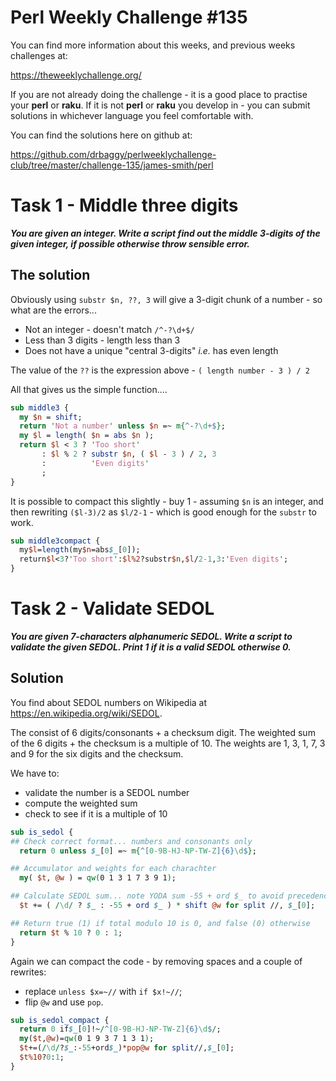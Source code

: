 # Perl Weekly Challenge #135

You can find more information about this weeks, and previous weeks challenges at:

  https://theweeklychallenge.org/

If you are not already doing the challenge - it is a good place to practise your
**perl** or **raku**. If it is not **perl** or **raku** you develop in - you can
submit solutions in whichever language you feel comfortable with.

You can find the solutions here on github at:

https://github.com/drbaggy/perlweeklychallenge-club/tree/master/challenge-135/james-smith/perl

# Task 1 -  Middle three digits

***You are given an integer. Write a script find out the middle 3-digits of the given integer, if possible otherwise throw sensible error.***

## The solution

Obviously using `substr $n, ??, 3` will give a 3-digit chunk of a number - so what are the errors...

 * Not an integer - doesn't match `/^-?\d+$/`
 * Less than 3 digits - length less than 3
 * Does not have a unique "central 3-digits" *i.e.* has even length

The value of the `??` is the expression above - `( length number - 3 ) / 2`

All that gives us the simple function....

```perl
sub middle3 {
  my $n = shift;
  return 'Not a number' unless $n =~ m{^-?\d+$};
  my $l = length( $n = abs $n );
  return $l < 3 ? 'Too short'
       : $l % 2 ? substr $n, ( $l - 3 ) / 2, 3
       :          'Even digits'
       ;
}
```

It is possible to compact this slightly - buy 1 - assuming `$n` is an integer, and then rewriting `($l-3)/2` as `$l/2-1` - which is good enough for the `substr` to work.

```perl
sub middle3compact {
  my$l=length(my$n=abs$_[0]);
  return$l<3?'Too short':$l%2?substr$n,$l/2-1,3:'Even digits';
}
```

# Task 2 - Validate SEDOL

***You are given 7-characters alphanumeric SEDOL. Write a script to validate the given SEDOL. Print 1 if it is a valid SEDOL otherwise 0.***

## Solution

You find about SEDOL numbers on Wikipedia at https://en.wikipedia.org/wiki/SEDOL.

The consist of 6 digits/consonants + a checksum digit. The weighted sum of the 6 digits + the checksum is a multiple of 10.
The weights are 1, 3, 1, 7, 3 and 9 for the six digits and the checksum.

We have to:
 * validate the number is a SEDOL number
 * compute the weighted sum
 * check to see if it is a multiple of 10

```perl
sub is_sedol {
## Check correct format... numbers and consonants only
  return 0 unless $_[0] =~ m{^[0-9B-HJ-NP-TW-Z]{6}\d$};

## Accumulator and weights for each charachter
  my( $t, @w ) = qw(0 1 3 1 7 3 9 1);

## Calculate SEDOL sum... note YODA sum -55 + ord $_ to avoid precedence issue
  $t += ( /\d/ ? $_ : -55 + ord $_ ) * shift @w for split //, $_[0];

## Return true (1) if total modulo 10 is 0, and false (0) otherwise
  return $t % 10 ? 0 : 1;
}
```
Again we can compact the code - by removing spaces and a couple of rewrites:

 * replace `unless $x=~//` with `if $x!~//`;
 * flip `@w` and use `pop`.
 
```perl
sub is_sedol_compact {
  return 0 if$_[0]!~/^[0-9B-HJ-NP-TW-Z]{6}\d$/;
  my($t,@w)=qw(0 1 9 3 7 1 3 1);
  $t+=(/\d/?$_:-55+ord$_)*pop@w for split//,$_[0];
  $t%10?0:1;
}
```
